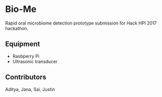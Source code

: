 # Bio-Me

Rapid oral microbiome detection prototype submission for Hack HPI 2017 hackathon.

## Equipment

- Rasbperry Pi
- Ultrasonic transducer

## Contributors

Aditya, Jana, Sai, Justin
